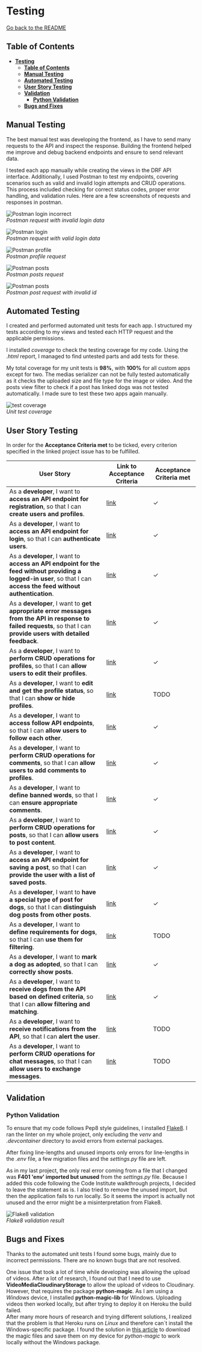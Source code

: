 # **Testing**

[Go back to the README](README.md)

## **Table of Contents**

<!-- TOC -->
* [**Testing**](#testing)
  * [**Table of Contents**](#table-of-contents)
  * [**Manual Testing**](#manual-testing)
  * [**Automated Testing**](#automated-testing)
  * [**User Story Testing**](#user-story-testing)
  * [**Validation**](#validation)
    * [**Python Validation**](#python-validation)
  * [**Bugs and Fixes**](#bugs-and-fixes)
<!-- TOC -->

## **Manual Testing**

The best manual test was developing the frontend, as I have to send many requests to the API and inspect the response. Building the frontend helped me improve and debug backend endpoints and ensure to send relevant data.

I tested each app manually while creating the views in the DRF API interface. Additionally, I used Postman to test my endpoints, covering scenarios such as valid and invalid login attempts and CRUD operations. This process included checking for correct status codes, proper error handling, and validation rules. Here are a few screenshots of requests and responses in postman.

![Postman login incorrect](docs/screenshots/postman_login_incorrect.png)\
*Postman request with invalid login data*

![Postman login](docs/screenshots/postman_login.png)\
*Postman request with valid login data*

![Postman profile](docs/screenshots/postman_profile.png)\
*Postman profile request*

![Postman posts](docs/screenshots/postman_posts.png)\
*Postman posts request*

![Postman posts](docs/screenshots/postman_post_incorrect.png)\
*Postman post request with invalid id*

## **Automated Testing**

I created and performed automated unit tests for each app. I structured my tests according to my views and tested each HTTP request and the applicable permissions. 

I installed *coverage* to check the testing coverage for my code. Using the *.html* report, I managed to find untested parts and add tests for these.

My total coverage for my unit tests is **98%**, with **100%** for all custom apps except for two. The medias serializer can not be fully tested automatically as it checks the uploaded size and file type for the image or video. And the posts view filter to check if a post has linked dogs was not tested automatically. I made sure to test these two apps again manually.

![test coverage](docs/screenshots/coverage.jpg)\
*Unit test coverage*

## **User Story Testing**

In order for the **Acceptance Criteria met** to be ticked, every criterion specified in the linked project issue has to be fulfilled.

| User Story                                                                                                                                                            | Link to Acceptance Criteria                                    | Acceptance Criteria met |
|-----------------------------------------------------------------------------------------------------------------------------------------------------------------------|----------------------------------------------------------------|-------------------------|
| As a **developer**, I want to **access an API endpoint for registration**, so that I can **create users and profiles**.                                               | [link](https://github.com/Julia-Wagner/PawfectMatch/issues/1)  | &check;                 |
| As a **developer**, I want to **access an API endpoint for login**, so that I can **authenticate users**.                                                             | [link](https://github.com/Julia-Wagner/PawfectMatch/issues/2)  | &check;                 |
| As a **developer**, I want to **access an API endpoint for the feed without providing a logged-in user**, so that I can **access the feed without authentication**.   | [link](https://github.com/Julia-Wagner/PawfectMatch/issues/3)  | &check;                 |
| As a **developer**, I want to **get appropriate error messages from the API in response to failed requests**, so that I can **provide users with detailed feedback**. | [link](https://github.com/Julia-Wagner/PawfectMatch/issues/4)  | &check;                 |
| As a **developer**, I want to **perform CRUD operations for profiles**, so that I can **allow users to edit their profiles**.                                         | [link](https://github.com/Julia-Wagner/PawfectMatch/issues/5)  | &check;                 |
| As a **developer**, I want to **edit and get the profile status**, so that I can **show or hide profiles**.                                                           | [link](https://github.com/Julia-Wagner/PawfectMatch/issues/6)  | TODO                    |
| As a **developer**, I want to **access follow API endpoints**, so that I can **allow users to follow each other**.                                                    | [link](https://github.com/Julia-Wagner/PawfectMatch/issues/7)  | &check;                 |
| As a **developer**, I want to **perform CRUD operations for comments**, so that I can **allow users to add comments to profiles**.                                    | [link](https://github.com/Julia-Wagner/PawfectMatch/issues/8)  | &check;                 |
| As a **developer**, I want to **define banned words**, so that I can **ensure appropriate comments**.                                                                 | [link](https://github.com/Julia-Wagner/PawfectMatch/issues/9)  | &check;                 |
| As a **developer**, I want to **perform CRUD operations for posts**, so that I can **allow users to post content**.                                                   | [link](https://github.com/Julia-Wagner/PawfectMatch/issues/10) | &check;                 |
| As a **developer**, I want to **access an API endpoint for saving a post**, so that I can **provide the user with a list of saved posts**.                            | [link](https://github.com/Julia-Wagner/PawfectMatch/issues/11) | &check;                 |
| As a **developer**, I want to **have a special type of post for dogs**, so that I can **distinguish dog posts from other posts**.                                     | [link](https://github.com/Julia-Wagner/PawfectMatch/issues/12) | &check;                 |
| As a **developer**, I want to **define requirements for dogs**, so that I can **use them for filtering**.                                                             | [link](https://github.com/Julia-Wagner/PawfectMatch/issues/13) | TODO                    |
| As a **developer**, I want to **mark a dog as adopted**, so that I can **correctly show posts**.                                                                      | [link](https://github.com/Julia-Wagner/PawfectMatch/issues/14) | &check;                 |
| As a **developer**, I want to **receive dogs from the API based on defined criteria**, so that I can **allow filtering and matching**.                                | [link](https://github.com/Julia-Wagner/PawfectMatch/issues/15) | &check;                 |
| As a **developer**, I want to **receive notifications from the API**, so that I can **alert the user**.                                                               | [link](https://github.com/Julia-Wagner/PawfectMatch/issues/16) | TODO                    |
| As a **developer**, I want to **perform CRUD operations for chat messages**, so that I can **allow users to exchange messages**.                                      | [link](https://github.com/Julia-Wagner/PawfectMatch/issues/17) | TODO                    |

## **Validation**

### **Python Validation**

To ensure that my code follows Pep8 style guidelines, I installed [Flake8](https://flake8.pycqa.org/en/latest/). I ran the linter on my whole project, only excluding the *venv* and *.devcontainer* directory to avoid errors from external packages.

After fixing line-lengths and unused imports only errors for line-lengths in the *.env* file, a few migration files and the *settings.py* file are left.

As in my last project, the only real error coming from a file that I changed was **F401 'env' imported but unused** from the *settings.py* file. Because I added this code following the Code Institute walkthrough projects, I decided to leave the statement as is. I also tried to remove the unused import, but then the application fails to run locally. So it seems the import is actually not unused and the error might be a misinterpretation from Flake8.

![Flake8 validation](docs/screenshots/flake8.png)\
*Flake8 validation result*

## **Bugs and Fixes**

Thanks to the automated unit tests I found some bugs, mainly due to incorrect permissions. There are no known bugs that are not resolved.

One issue that took a lot of time while developing was allowing the upload of videos. After a lot of research, I found out that I need to use **VideoMediaCloudinaryStorage** to allow the upload of videos to Cloudinary. However, that requires the package **python-magic**. As I am using a *Windows* device, I installed **python-magic-lib** for Windows. Uploading videos then worked locally, but after trying to deploy it on Heroku the build failed.\
After many more hours of research and trying different solutions, I realized that the problem is that Heroku runs on *Linux* and therefore can´t install the Windows-specific package. I found the solution in [this article](https://github.com/ahupp/python-magic/issues/248) to download the magic files and save them on my device for *python-magic* to work locally without the Windows package.
